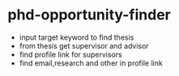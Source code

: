 # phd-opportunity-finder


* input target keyword to find thesis 
* from thesis get supervisor and advisor
* find profile link for supervisors
* find email,research and other in profile link
